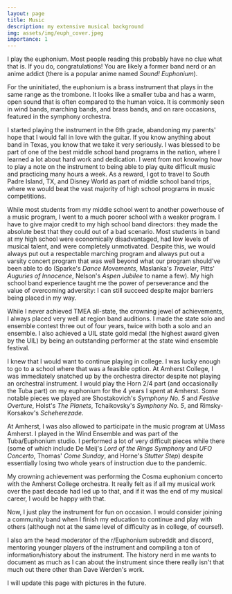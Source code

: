 ```yaml
---
layout: page
title: Music
description: my extensive musical background
img: assets/img/euph_cover.jpeg
importance: 1
---
```


I play the euphonium. Most people reading this probably have no clue what that is. If you do, congratulations! You are likely a former band nerd or an anime addict (there is a popular anime named _Sound! Euphonium_).

For the uninitiated, the euphonium is a brass instrument that plays in the same range as the trombone. It looks like a smaller tuba and has a warm, open sound that is often compared to the human voice. It is commonly seen in wind bands, marching bands, and brass bands, and on rare occasions, featured in the symphony orchestra.

I started playing the instrument in the 6th grade, abandoning my parents' hope that I would fall in love with the guitar. If you know anything about band in Texas, you know that we take it very seriously. I was blessed to be part of one of the best middle school band programs in the nation, where I learned a lot about hard work and dedication. I went from not knowing how to play a note on the instrument to being able to play quite difficult music and practicing many hours a week. As a reward, I got to travel to South Padre Island, TX, and Disney World as part of middle school band trips, where we would beat the vast majority of high school programs in music competitions.

While most students from my middle school went to another powerhouse of a music program, I went to a much poorer school with a weaker program. I have to give major credit to my high school band directors: they made the absolute best that they could out of a bad scenario. Most students in band at my high school were economically disadvantaged, had low levels of musical talent, and were completely unmotivated. Despite this, we would always put out a respectable marching program and always put out a varsity concert program that was well beyond what our program should've been able to do (Sparke's _Dance Movements_, Maslanka's _Traveler_, Pitts' _Auguries of Innocence_, Nelson's _Aspen Jubilee_ to name a few). My high school band experience taught me the power of perseverance and the value of overcoming adversity: I can still succeed despite major barriers being placed in my way.

While I never achieved TMEA all-state, the crowning jewel of achievements, I always placed very well at region band auditions. I made the state solo and ensemble contest three out of four years, twice with both a solo and an ensemble. I also achieved a UIL state gold medal (the highest award given by the UIL) by being an outstanding performer at the state wind ensemble festival.

I knew that I would want to continue playing in college. I was lucky enough to go to a school where that was a feasible option. At Amherst College, I was immediately snatched up by the orchestra director despite not playing an orchestral instrument. I would play the Horn 2/4 part (and occasionally the Tuba part) on my euphonium for the 4 years I spent at Amherst. Some notable pieces we played are Shostakovich's _Symphony No. 5_ and _Festive Overture_, Holst's _The Planets_, Tchaikovsky's _Symphony No. 5_, and Rimsky-Korsakov's _Scheherezade_.

At Amherst, I was also allowed to participate in the music program at UMass Amherst. I played in the Wind Ensemble and was part of the Tuba/Euphonium studio. I performed a lot of very difficult pieces while there (some of which include De Meij's _Lord of the Rings Symphony_ and _UFO Concerto_, Thomas' _Come Sunday_, and Horne's _Stutter Step_) despite essentially losing two whole years of instruction due to the pandemic.

My crowning achievement was performing the Cosma euphonium concerto with the Amherst College orchestra. It really felt as if all my musical work over the past decade had led up to that, and if it was the end of my musical career, I would be happy with that.

Now, I just play the instrument for fun on occasion. I would consider joining a community band when I finish my education to continue and play with others (although not at the same level of difficulty as in college, of course!).

I also am the head moderator of the r/Euphonium subreddit and discord, mentoring younger players of the instrument and compiling a ton of information/history about the instrument. The history nerd in me wants to document as much as I can about the instrument since there really isn't that much out there other than Dave Werden's work.

I will update this page with pictures in the future.
